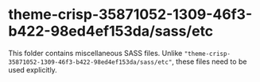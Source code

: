 # theme-crisp-35871052-1309-46f3-b422-98ed4ef153da/sass/etc

This folder contains miscellaneous SASS files. Unlike `"theme-crisp-35871052-1309-46f3-b422-98ed4ef153da/sass/etc"`, these files
need to be used explicitly.
